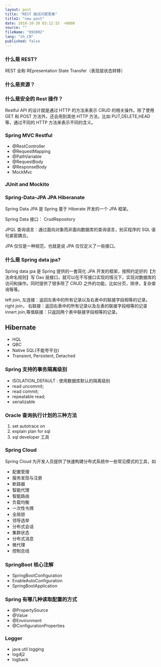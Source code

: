 ```yaml
---
layout: post
title: "REST 面试问题答案"
title2: "new post"
date: 2018-10-30 03:12:15  +0800
source: ""
fileName: "093002"
lang: "zh_CN"
published: false
---
```


### 什么是 REST?

REST 全称 REpresentation State Transfer（表现层状态转移）

### 什么是资源？

### 什么是安全的 Rest 操作？

Restful API 的设计就是通过 HTTP 的方法来表示 CRUD 的相关操作。除了使用 GET 和 POST 方法外，还会用到其他 HTTP 方法，比如 PUT,DELETE,HEAD 等，通过不同的 HTTP 方法来表示不同的含义。

### Spring MVC Restful

- @RestController
- @RequestMapping
- @PathVariable
- @RequestBody
- @ResponseBody
- MockMvc

### JUnit and Mockito

### Spring-Data-JPA JPA Hiberanate

Spring Data JPA 是 Spring 基于 Hiberate 开发的一个 JPA 框架。

Spring Data 接口： CrudRepository

JPQL 查询语言：通过面向对象而非面向数据库的查询语言，别买程序的 SQL 语句紧密耦合。

JPA 仅仅是一种规范，也就是说 JPA 仅仅定义了一些接口。

### 什么是 Spring data jpa?

Spring data jpa 是 Spring 提供的一套简化 JPA 开发的框架，按照约定好的【方法命名规则】写 Dao 层接口，就可以在不写接口实现的情况下，实现对数据库的访问和操作。同时提供了很多除了 CRUD 之外的功能，比如分页，排序，复杂查询等等。

left join, 左连接：返回左表中的所有记录以及右表中的联接字段相等的记录。
right join， 右联接：返回右表中的所有记录以及左表的联接字段相等的记录
innert join,等值联接：只返回两个表中联接字段相等的记录。

## Hibernate

- HQL
- QBC
- Native SQL(不能夸平台)
- Transient, Persistent, Detached

### Spring 支持的事务隔离级别

- ISOLATION_DEFAULT : 使用数据库默认的隔离级别
- read uncommit;
- read commit;
- repeatable read;
- serializable

### Oracle 查询执行计划的三种方法

1. set autotrace on
2. explain plan for sql
3. sql developer 工具

### Spring Cloud

Spring Cloud 为开发人员提供了快速构建分布式系统中一些常见模式的工具，如

- 配置管理
- 服务发现与注册
- 断路器
- 智能代理
- 智能路由
- 负载均衡
- 一次性令牌
- 全局锁
- 领导选举
- 分布式会话
- 集群状态
- 分布式消息
- 微代理
- 控制总线

### SpringBoot 核心注解

- SpringBootConfiguration
- EnableAutoConfiguration
- SpringBootApplication

### Spring 有哪几种读取配置的方式

- @PropertySource
- @Value
- @Environment
- @ConfigurationProperties

### Logger

- java util logging
- log4j2
- logback
